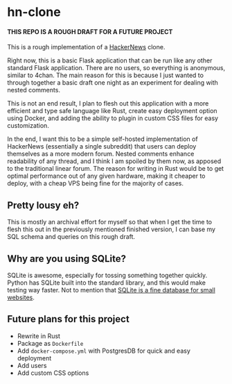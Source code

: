 # hn-clone

#### THIS REPO IS A ROUGH DRAFT FOR A FUTURE PROJECT

This is a rough implementation of a [HackerNews](https://news.ycombinator.com)
clone.

Right now, this is a basic Flask application that can be run like any other
standard Flask application. There are no users, so everything is anonymous, similar
to 4chan. The main reason for this is because I just wanted to through together
a basic draft one night as an experiment for dealing with nested comments.

This is not an end result, I plan to flesh out this application with a more
efficient and type safe language like Rust, create easy deployment option using
Docker, and adding the ability to plugin in custom CSS files for easy customization.

In the end, I want this to be a simple self-hosted implementation of HackerNews
(essentially a single subreddit) that users can deploy themselves as a more modern
forum. Nested comments enhance readability of any thread, and I think I am spoiled
by them now, as apposed to the traditional linear forum. The reason for writing
in Rust would be to get optimal performance out of any given hardware, making it
cheaper to deploy, with a cheap VPS being fine for the majority of cases.

## Pretty lousy eh?

This is mostly an archival effort for myself so that when I get the time to flesh
this out in the previously mentioned finished version, I can base my SQL schema
and queries on this rough draft.

## Why are you using SQLite?

SQLite is awesome, especially for tossing something together quickly. Python has
SQLite built into the standard library, and this would make testing way faster.
Not to mention that
[SQLite is a fine database for small websites](https://www.sqlite.org/whentouse.html).

## Future plans for this project

* Rewrite in Rust
* Package as `Dockerfile`
* Add `docker-compose.yml` with PostgresDB for quick and easy deployment
* Add users
* Add custom CSS options